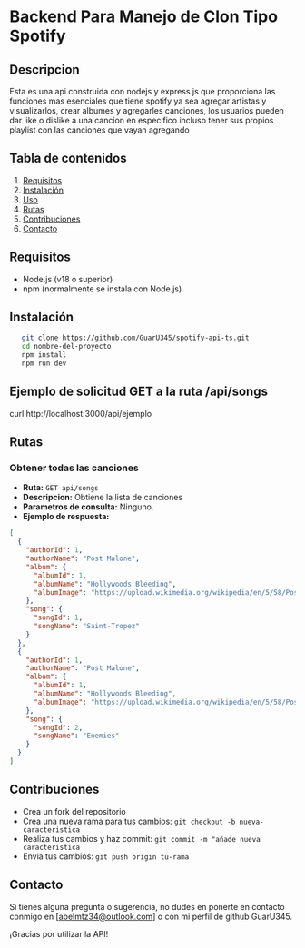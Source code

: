 # Backend Para Manejo de Clon Tipo Spotify

## Descripcion

Esta es una api construida con nodejs y express js que proporciona las funciones mas esenciales que tiene spotify
ya sea agregar artistas y visualizarlos, crear albumes y agregarles canciones, los usuarios pueden dar like
o dislike a una cancion en especifico incluso tener sus propios playlist con las canciones que vayan agregando

## Tabla de contenidos

1. [Requisitos](#requisitos)
2. [Instalación](#instalación)
3. [Uso](#uso)
4. [Rutas](#rutas)
5. [Contribuciones](#contribuciones)
6. [Contacto](#contacto)

## Requisitos

- Node.js (v18 o superior)
- npm (normalmente se instala con Node.js)

## Instalación

```bash
   git clone https://github.com/GuarU345/spotify-api-ts.git
   cd nombre-del-proyecto
   npm install
   npm run dev
```

## Ejemplo de solicitud GET a la ruta /api/songs

curl http://localhost:3000/api/ejemplo

## Rutas

### Obtener todas las canciones

- **Ruta:** `GET api/songs`
- **Descripcion:** Obtiene la lista de canciones
- **Parametros de consulta:** Ninguno.
- **Ejemplo de respuesta:**

```json
[
  {
    "authorId": 1,
    "authorName": "Post Malone",
    "album": {
      "albumId": 1,
      "albumName": "Hollywoods Bleeding",
      "albumImage": "https://upload.wikimedia.org/wikipedia/en/5/58/Post_Malone_-_Hollywood%27s_Bleeding.png"
    },
    "song": {
      "songId": 1,
      "songName": "Saint-Tropez"
    }
  },
  {
    "authorId": 1,
    "authorName": "Post Malone",
    "album": {
      "albumId": 1,
      "albumName": "Hollywoods Bleeding",
      "albumImage": "https://upload.wikimedia.org/wikipedia/en/5/58/Post_Malone_-_Hollywood%27s_Bleeding.png"
    },
    "song": {
      "songId": 2,
      "songName": "Enemies"
    }
  }
]
```

## Contribuciones

- Crea un fork del repositorio
- Crea una nueva rama para tus cambios: `git checkout -b nueva-caracteristica`
- Realiza tus cambios y haz commit: `git commit -m "añade nueva caracteristica`
- Envia tus cambios: `git push origin tu-rama`

## Contacto

Si tienes alguna pregunta o sugerencia, no dudes en ponerte en contacto conmigo
en [abelmtz34@outlook.com] o con mi perfil de github GuarU345.

¡Gracias por utilizar la API!
